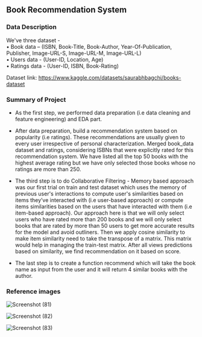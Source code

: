 ## Book Recommendation System

### Data Description   
We've three dataset -  
• Book data – (ISBN, Book-Title, Book-Author, Year-Of-Publication, Publisher, Image-URL-S, Image-URL-M, Image-URL-L)  
• Users data - (User-ID, Location, Age)  
• Ratings data - (User-ID, ISBN, Book-Rating)   

Dataset link: https://www.kaggle.com/datasets/saurabhbagchi/books-dataset

### Summary of Project

- As the first step, we performed data preparation (i.e data cleaning and feature engineering) and EDA part.   

- After data preparation, build a recommendation system based on popularity (i.e ratings). These recommendations are usually given to every user irrespective of personal characterization. Merged book_data dataset and ratings, considering ISBNs that were explicitly rated for this recommendation system. We have listed all the top 50 books with the highest average rating but we have only selected those books whose no ratings are more than 250.

- The third step is to do Collaborative Filtering - Memory based approach was our first trial on train and test dataset which uses the memory of previous user's interactions to compute user's similarities based on items they’ve interacted with (i.e user-based approach) or compute items similarities based on the users that have interacted with them (i.e item-based approach). Our approach here is that we will only select users who have rated more than 200 books and we will only select books that are rated by more than 50 users to get more accurate results for the model and avoid outliners. Then we apply cosine similarity to make item similarity need to take the transpose of a matrix. This matrix would help in managing the train-test matrix. After all views predictions based on similarity, we find recommendation on it based on score. 

- The last step is to create a function recommend which will take the book name as input from the user and it will return 4 similar books with the author.

### Reference images  

![Screenshot (81)](https://github.com/shruti-2412/Book-Recommendation-System/assets/99483160/1b8c922b-e119-49e3-958b-983fb24aea0e)

![Screenshot (82)](https://github.com/shruti-2412/Book-Recommendation-System/assets/99483160/076c8fcd-6e21-4a4c-a4d6-cc8f5501cf8a)

![Screenshot (83)](https://github.com/shruti-2412/Book-Recommendation-System/assets/99483160/4356a401-e89a-49c0-a32e-481e1b5df56e)
